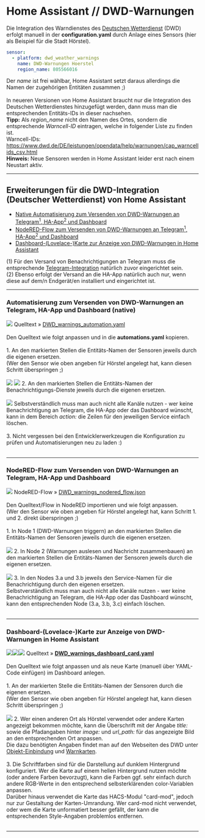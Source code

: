 <h1>Home Assistant // DWD-Warnungen</h1>

Die Integration des Warndienstes des <a href="https://www.dwd.de/">Deutschen Wetterdienst</a> (DWD) erfolgt manuell in der <b>configuration.yaml</b> durch Anlage eines Sensors (hier als Beispiel für die Stadt Hörstel).<br/>
```yaml
sensor:
  - platform: dwd_weather_warnings
    name: DWD-Warnungen Hoerstel
    region_name: 805566016
```
Der <i>name</i> ist frei wählbar, Home Assistant setzt daraus allerdings die Namen der zugehörigen Entitäten zusammen ;)<br />
<br />
In neueren Versionen von Home Assistant braucht nur die Integration des Deutschen Wetterdienstes hinzugefügt werden, dann muss man die entsprechenden Entitäts-IDs in dieser nachsehen.
<br />
<b>Tipp:</b> Als <i>region_name</i> nicht den Namen des Ortes, sondern die entsprechende <i>Warncell-ID</i> eintragen, welche in folgender Liste zu finden ist.<br />
Warncell-IDs: https://www.dwd.de/DE/leistungen/opendata/help/warnungen/cap_warncellids_csv.html<br />
<b>Hinweis:</b> Neue Sensoren werden in Home Assistant leider erst nach einem Neustart aktiv.

<hr>
<h2>Erweiterungen für die DWD-Integration (Deutscher Wetterdienst) von Home Assistant</h2><ul>
<li><a href="#automation">Native Automatisierung zum Versenden von DWD-Warnungen an Telegram<sup>1</sup>, HA-App<sup>2</sup> und Dashboard</a></li>
<li><a href="#nodered">NodeRED-Flow zum Versenden von DWD-Warnungen an Telegram<sup>1</sup>, HA-App<sup>2</sup> und Dashboard</a></li>
<li><a href="#dashboard">Dashboard-(Lovelace-)Karte zur Anzeige von DWD-Warnungen in Home Assistant</a></li>
</ul>
(1) Für den Versand von Benachrichtigungen an Telegram muss die entsprechende <a href="https://www.home-assistant.io/integrations/telegram">Telegram-Integration</a> natürlich zuvor eingerichtet sein.<br />
(2) Ebenso erfolgt der Versand an die HA-App natürlich auch nur, wenn diese auf dem/n Endgerät/en installiert und eingerichtet ist.<br />

<a id="automation"></a>
<hr>
<h3>Automatisierung zum Versenden von DWD-Warnungen an Telegram, HA-App und Dashboard (native)</h3>
<img src="./img/DWD_img_notifications.png">
Quelltext&nbsp;&raquo;&nbsp;<a href="https://github.com/migacode/home-assistant/blob/main/dwd/code/DWD_warnings_automation.yaml">DWD_warnings_automation.yaml</a><br />
<br />
Den Quelltext wie folgt anpassen und in die <b>automations.yaml</b> kopieren.<br />
<br />
1. An den markierten Stellen die Entitäts-Namen der Sensoren jeweils durch die eigenen ersetzen.<br />
(Wer den Sensor wie oben angeben für Hörstel angelegt hat, kann diesen Schritt überspringen ;)<br />
<br />
<img src="./img/DWD_img_changes_automation_1.png">
<img src="./img/DWD_img_changes_automation_2.png">
2. An den markierten Stellen die Entitäts-Namen der Benachrichtigungs-Dienste jeweils durch die eigenen ersetzen.<br />
<br />
<img src="./img/DWD_img_changes_automation_3.png">
Selbstverständlich muss man auch nicht alle Kanäle nutzen - wer keine Benachrichtigung an Telegram, die HA-App oder das Dashboard wünscht, kann in dem Bereich <i>action:</i> die Zeilen für den jeweiligen Service einfach löschen.<br />
<br />
3. Nicht vergessen bei den Entwicklerwerkzeugen die Konfiguration zu prüfen und Automatisierungen neu zu laden :)<br />
<br />

<a id="nodered"></a>
<hr>
<h3>NodeRED-Flow zum Versenden von DWD-Warnungen an Telegram, HA-App und Dashboard</h3>
<img src="./img/DWD_img_nodered_flow.png">
NodeRED-Flow&nbsp;&raquo;&nbsp;<a href="https://github.com/migacode/home-assistant/blob/main/dwd/code/DWD_warnings_nodered_flow.json">DWD_warnings_nodered_flow.json</a><br />
<br />
Den Quelltext/Flow in NodeRED importieren und wie folgt anpassen.<br />
(Wer den Sensor wie oben angeben für Hörstel angelegt hat, kann Schritt 1. und 2. direkt überspringen ;)<br />
<br />
1. In Node 1 (DWD-Warnungen triggern) an den markierten Stellen die Entitäts-Namen der Sensoren jeweils durch die eigenen ersetzen.<br />
<br />
<img src="./img/DWD_img_changes_flow_1.png">
2. In Node 2 (Warnungen auslesen und Nachricht zusammenbauen) an den markierten Stellen die Entitäts-Namen der Sensoren jeweils durch die eigenen ersetzen.<br />
<br />
<img src="./img/DWD_img_changes_flow_2.png">
3. In den Nodes 3.a und 3.b jeweils den Service-Namen für die Benachrichtigung durch den eigenen ersetzen.<br />
Selbstverständlich muss man auch nicht alle Kanäle nutzen - wer keine Benachrichtigung an Telegram, die HA-App oder das Dashboard wünscht, kann den entsprechenden Node (3.a, 3.b, 3.c) einfach löschen.<br />
<br />

<a id="dashboard"></a>
<hr>
<h3>Dashboard-(Lovelace-)Karte zur Anzeige von DWD-Warnungen in Home Assistant</h3>
<img src="./img/DWD_img_no_warnings.png"><img src="./img/DWD_img_warning_1.png"><img src="./img/DWD_img_warning_2.png">
Quelltext&nbsp;&raquo;&nbsp;<a href="https://github.com/migacode/home-assistant/blob/main/dwd/code/DWD_warnings_dashboard_card.yaml"><strong>DWD_warnings_dashboard_card.yaml</strong></a><br />
<br />
Den Quelltext wie folgt anpassen und als neue Karte (manuell über YAML-Code einfügen) im Dashboard anlegen.<br />
<br />
1. An der markierten Stelle die Entitäts-Namen der Sensoren durch die eigenen ersetzen.<br />
(Wer den Sensor wie oben angeben für Hörstel angelegt hat, kann diesen Schritt überspringen ;)<br />
<br />
<img src="./img/DWD_img_changes_dashboard.png">
2. Wer einen anderen Ort als Hörstel verwendet oder andere Karten angezeigt bekommen möchte, kann die Überschrift mit der Angabe <i>title:</i> sowie die Pfadangaben hinter <i>image:</i> und <i>url_path:</i> für das angezeigte Bild an den entsprechenden Ort anpassen.<br/>
Die dazu benötigten Angaben findet man auf den Webseiten des DWD unter <a href="https://www.dwd.de/DE/wetter/warnungen_aktuell/objekt_einbindung/objekteinbindung_node.html">Objekt-Einbindung</a> und <a href="https://www.dwd.de/DE/wetter/warnungen_gemeinden/warnkarten/warnkarten_node.html">Warnkarten</a>.<br />
<br />
3. Die Schriftfarben sind für die Darstellung auf dunklem Hintergrund konfiguriert. Wer die Karte auf einem hellen Hintergrund nutzen möchte (oder andere Farben bevorzugt), kann die Farben ggf. sehr einfach durch andere RGB-Werte in den entsprechend selbsterklärenden color-Variablen anpassen.<br />
Darüber hinaus verwendet die Karte das HACS-Modul "card-mod", jedoch nur zur Gestaltung der Karten-Umrandung. Wer card-mod nicht verwendet, oder wem die Karte unformatiert besser gefällt, der kann die entsprechenden Style-Angaben problemlos entfernen.<br />
<br />
<hr>
